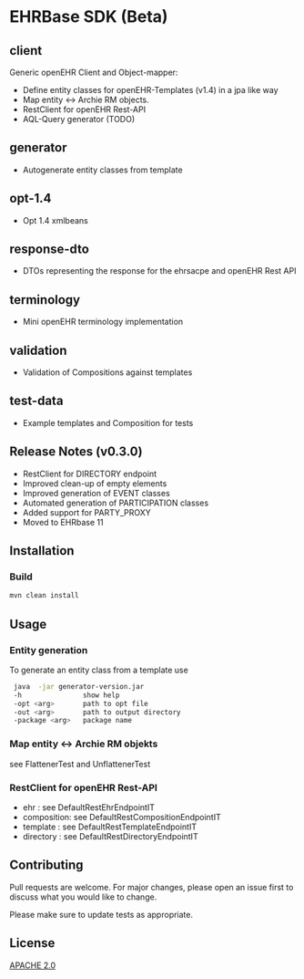 # EHRBase SDK (Beta) 

## client 
Generic openEHR Client and Object-mapper:
* Define entity classes for openEHR-Templates (v1.4) in a jpa like way
* Map entity <-> Archie RM objects.
* RestClient for openEHR Rest-API 
* AQL-Query generator (TODO)

## generator 
* Autogenerate entity classes from template

## opt-1.4
* Opt 1.4 xmlbeans

## response-dto
* DTOs representing the response for the ehrsacpe and openEHR Rest API

## terminology
* Mini openEHR terminology implementation

## validation
* Validation of Compositions against templates

## test-data
* Example templates and Composition for tests

## Release Notes (v0.3.0)
* RestClient for DIRECTORY endpoint
* Improved clean-up of empty elements
* Improved generation of EVENT classes
* Automated generation of PARTICIPATION classes
* Added support for PARTY_PROXY
* Moved to EHRbase 11

## Installation

### Build
```bash
mvn clean install
```

## Usage
###  Entity generation
To generate an entity class from a template use
```bash
 java  -jar generator-version.jar
 -h               show help
 -opt <arg>       path to opt file
 -out <arg>       path to output directory
 -package <arg>   package name
```

###  Map entity <-> Archie RM objekts

see FlattenerTest and UnflattenerTest

### RestClient for openEHR Rest-API 

- ehr : see DefaultRestEhrEndpointIT
- composition: see DefaultRestCompositionEndpointIT
- template : see DefaultRestTemplateEndpointIT
- directory : see DefaultRestDirectoryEndpointIT
## Contributing
Pull requests are welcome. For major changes, please open an issue first to discuss what you would like to change.

Please make sure to update tests as appropriate.

## License
[APACHE 2.0](https://www.apache.org/licenses/LICENSE-2.0)
